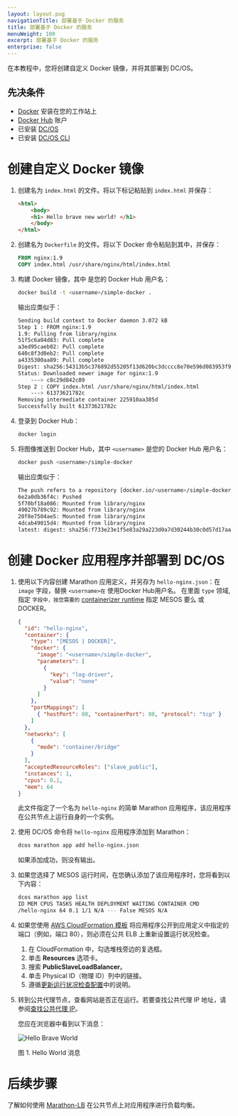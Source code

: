```yaml
---
layout: layout.pug
navigationTitle: 部署基于 Docker 的服务
title: 部署基于 Docker 的服务
menuWeight: 100
excerpt: 部署基于 Docker 的服务
enterprise: false
---
```



在本教程中，您将创建自定义 Docker 镜像，并将其部署到 DC/OS。

## 先决条件

* [Docker][1] 安装在您的工作站上
* [Docker Hub][2] 账户
* 已安装 [DC/OS][3]
* 已安装 [DC/OS CLI][4]

# 创建自定义 Docker 镜像

1. 创建名为 `index.html` 的文件。将以下标记粘贴到 `index.html` 并保存：

    ```html
    <html>
        <body>
        <h1> Hello brave new world! </h1>
        </body>
    </html>
    ```

1. 创建名为 `Dockerfile` 的文件。将以下 Docker 命令粘贴到其中，并保存：

    ```dockerfile
    FROM nginx:1.9
    COPY index.html /usr/share/nginx/html/index.html
    ```

1. 构建 Docker 镜像，其中 <username><username>是您的 Docker Hub 用户名：

    ```bash
    docker build -t <username>/simple-docker .
    ```

    输出应类似于：

    ```bash
    Sending build context to Docker daemon 3.072 kB
    Step 1 : FROM nginx:1.9
    1.9: Pulling from library/nginx
    51f5c6a04d83: Pull complete
    a3ed95caeb02: Pull complete
    640c8f3d0eb2: Pull complete
    a4335300aa89: Pull complete
    Digest: sha256:54313b5c376892d55205f13d620bc3dcccc8e70e596d083953f95e94f071f6db
    Status: Downloaded newer image for nginx:1.9
        ---> c8c29d842c09
    Step 2 : COPY index.html /usr/share/nginx/html/index.html
        ---> 61373621782c
    Removing intermediate container 225910aa385d
    Successfully built 61373621782c
    ```

1. 登录到 Docker Hub：

    ```bash
    docker login
    ```

1. 将图像推送到 Docker Hub，其中 `<username>` 是您的 Docker Hub 用户名：

    ```bash
    docker push <username>/simple-docker
    ```

    输出应类似于：

    ```bash
    The push refers to a repository [docker.io/<username>/simple-docker]
    6e2a0db36f4c: Pushed
    5f70bf18a086: Mounted from library/nginx
    49027b789c92: Mounted from library/nginx
    20f8e7504ae5: Mounted from library/nginx
    4dcab49015d4: Mounted from library/nginx
    latest: digest: sha256:f733e23e1f5e83a29a223d0a7d30244b30c0d57d17aa0421d962019545d69c17 size: 2185
    ```

# 创建 Docker 应用程序并部署到 DC/OS

1. 使用以下内容创建 Marathon 应用定义，并另存为 `hello-nginx.json`：在 `image` 字段，替换 `<username>在` 使用Docker Hub用户名。 在里面 `type` 领域, 指定 `字段中，按您需要的` [containerizer runtime](/dcos/cn/1.11/deploying-services/containerizers/) 指定 MESOS 要么  或 DOCKER。

    ```json
    {
      "id": "hello-nginx",
      "container": {
        "type": "[MESOS | DOCKER]",
        "docker": {
          "image": "<username>/simple-docker",
          "parameters": [
            {
              "key": "log-driver",
              "value": "none"
            }
          ]
        },
        "portMappings": [
          { "hostPort": 80, "containerPort": 80, "protocol": "tcp" }
        ]
      },
      "networks": [
        {
          "mode": "container/bridge"
        }
      ],
      "acceptedResourceRoles": ["slave_public"],
      "instances": 1,
      "cpus": 0.1,
      "mem": 64
    }
    ```

    此文件指定了一个名为 `hello-nginx` 的简单 Marathon 应用程序，该应用程序在公共节点上运行自身的一个实例。

1. 使用 DC/OS 命令将 `hello-nginx` 应用程序添加到 Marathon：

    ```bash
    dcos marathon app add hello-nginx.json
    ```

    如果添加成功，则没有输出。

1. 如果您选择了 MESOS 运行时间，在您确认添加了该应用程序时，您将看到以下内容：

    ```bash
    dcos marathon app list
    ID MEM CPUS TASKS HEALTH DEPLOYMENT WAITING CONTAINER CMD
    /hello-nginx 64 0.1 1/1 N/A --- False MESOS N/A
    ```

1. 如果您使用 [AWS CloudFormation 模板](/dcos/cn/1.11/installing/evaluation/cloud-installation/aws/) 将应用程序公开到应用定义中指定的端口（例如，端口 80），则必须在公共 ELB 上重新设置运行状况检查。
    1. 在 CloudFormation 中，勾选堆栈旁边的复选框。
    2. 单击 **Resources** 选项卡。
    3. 搜索 **PublicSlaveLoadBalancer**。
    4. 单击 Physical ID（物理 ID）列中的链接。
    5. 遵循[更新运行状况检查配置](http://docs.aws.amazon.com/elasticloadbalancing/latest/classic/elb-healthchecks.html#update-health-check-config)中的说明。

1. 转到公共代理节点，查看网站是否正在运行。若要查找公共代理 IP 地址，请参阅[查找公共代理 IP](/dcos/cn/1.11/administering-clusters/locate-public-agent/)。

    您应在浏览器中看到以下消息：

    ![Hello Brave World](/dcos/cn/1.11/img/helloworld.png)

    图 1. Hello World 消息 

# 后续步骤

了解如何使用 [Marathon-LB](/dcos/cn/1.11/networking/marathon-lb/mlb-basic-tutorial/) 在公共节点上对应用程序进行负载均衡。


 [1]:https://www.docker.com
 [2]:https://hub.docker.com
 [3]:/cn/1.11/installing/
 [4]:/cn/1.11/cli/install/
